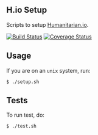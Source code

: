 ## H.io Setup
Scripts to setup [Humanitarian.io](http://humanitarian.io).

[![Build Status](https://travis-ci.org/luiscape/hio-setup.svg?branch=master)](https://travis-ci.org/luiscape/hio-setup) [![Coverage Status](https://coveralls.io/repos/luiscape/hio-setup/badge.svg)](https://coveralls.io/r/luiscape/hio-setup)

## Usage
If you are on an `unix` system, run:
```shell
$ ./setup.sh
```

## Tests
To run test, do:
```shell
$ ./test.sh
```